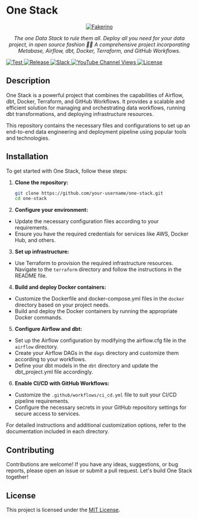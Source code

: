 # One Stack

<p align="center">
  <a href="https://fakerino.com"><img src="http://pixelartmaker-data-78746291193.nyc3.digitaloceanspaces.com/image/d98dde45d242734.png" alt="Fakerino"></a>
</p>
<p align="center">
    <em>The one Data Stack to rule them all. Deploy all you need for your data project, in open source fashion 🚀🌐 A comprehensive project incorporating Metabase, Airflow, dbt, Docker, Terraform, and GitHub Workflows. </em>
</p>
<a href="https://github.com/alfredosa/onestack" target="_blank">
    <img src="https://img.shields.io/github/stars/alfredosa/onestack?style=social&label=Star&maxAge=2592000" alt="Test">
</a>
<a href="https://github.com/alfredosa/onestack/releases" target="_blank">
    <img src="https://img.shields.io/github/v/release/alfredosa/onestack?color=white" alt="Release">
</a>
<a href="https://onestack.slack.com/" target="_blank">
    <img src="https://img.shields.io/badge/slack-join-white.svg?logo=slack" alt="Slack">
</a>
<a href="https://www.youtube.com/watch?v=5ula1NjaHUA&ab_channel=PortalPostMalone" target="_blank">
    <img alt="YouTube Channel Views" src="https://img.shields.io/youtube/channel/views/5ula1NjaHUA?style=social">
</a>
<a href="https://github.com/alfredosa/onestack/tree/master/docs/project-overview/licenses" target="_blank">
    <img src="https://img.shields.io/static/v1?label=license&message=MIT&color=white" alt="License">
</a>
</p>

## Description

One Stack is a powerful project that combines the capabilities of Airflow, dbt, Docker, Terraform, and GitHub Workflows. It provides a scalable and efficient solution for managing and orchestrating data workflows, running dbt transformations, and deploying infrastructure resources.

This repository contains the necessary files and configurations to set up an end-to-end data engineering and deployment pipeline using popular tools and technologies.

## Installation

To get started with One Stack, follow these steps:

1. **Clone the repository:**
   ```bash
   git clone https://github.com/your-username/one-stack.git
   cd one-stack
   ```

2. **Configure your environment:**
- Update the necessary configuration files according to your requirements.
- Ensure you have the required credentials for services like AWS, Docker Hub, and others.

3. **Set up infrastructure:**
- Use Terraform to provision the required infrastructure resources. Navigate to the `terraform` directory and follow the instructions in the README file.

4. **Build and deploy Docker containers:**
- Customize the Dockerfile and docker-compose.yml files in the `docker` directory based on your project needs.
- Build and deploy the Docker containers by running the appropriate Docker commands.

5. **Configure Airflow and dbt:**
- Set up the Airflow configuration by modifying the airflow.cfg file in the `airflow` directory.
- Create your Airflow DAGs in the `dags` directory and customize them according to your workflows.
- Define your dbt models in the `dbt` directory and update the dbt_project.yml file accordingly.

6. **Enable CI/CD with GitHub Workflows:**
- Customize the `.github/workflows/ci_cd.yml` file to suit your CI/CD pipeline requirements.
- Configure the necessary secrets in your GitHub repository settings for secure access to services.

For detailed instructions and additional customization options, refer to the documentation included in each directory.

## Contributing

Contributions are welcome! If you have any ideas, suggestions, or bug reports, please open an issue or submit a pull request. Let's build One Stack together!

## License

This project is licensed under the [MIT License](LICENSE).

